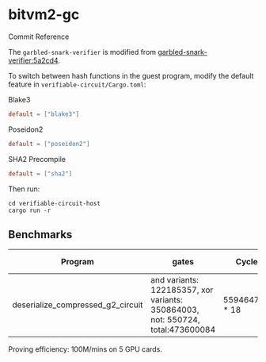 # bitvm2-gc



Commit Reference

The `garbled-snark-verifier` is modified from [garbled-snark-verifier:5a2cd4](https://github.com/BitVM/garbled-snark-verifier/commit/5a2cd4dc6cb19e37adb1b3ab94414e01d1e8b338).

To switch between hash functions in the guest program, modify the default feature in `verifiable-circuit/Cargo.toml`:

Blake3
```toml
default = ["blake3"]
```

Poseidon2
```toml
default = ["poseidon2"]
```

SHA2 Precompile
```toml
default = ["sha2"]
```

Then run:
```shell
cd verifiable-circuit-host
cargo run -r
```

## Benchmarks

|Program| gates | Cycles | Peak memory |
|---|---| ---|---|
| deserialize_compressed_g2_circuit | and variants:    122185357, xor variants: 350864003, not: 550724, total:473600084 |  5594647134 * 18 | 112G | 


Proving efficiency:  100M/mins on 5 GPU cards.